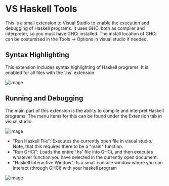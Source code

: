 # VS Haskell Tools
This is a small extension to Visual Studio to enable the execution and debugging of Haskell programs. It uses GHCi both as compiler and interpreter, so you must have GHCi installed. The install location of GHCi can be costumised in the Tools -> Options in visual studio if needed.

## Syntax Highlighting
This extension includes syntax highlighting of Haskell programs. It is enabled for all files with the '.hs' extension

![image](https://user-images.githubusercontent.com/22596587/189486405-f3926f86-6dc1-42be-875b-b96fdbd31173.png)

## Running and Debugging
The main part of this extension is the ability to compile and interpret Haskell programs. The menu items for this can be found under the Extension tab in visual studio.

![image](https://user-images.githubusercontent.com/22596587/189486447-f85bd3e8-c98c-499d-aca4-14f74825739b.png)

* "Run Haskell File": Executes the currently open file in visual studio. Note, that this requires there to be a "main" function.
* "Run GHCi": Loads the entire '.hs' file into GHCi, and then executes whatever function you have selected in the currently open document.
* "Haskell Interactive Window": Is a small console window where you can interact (through GHCi) with your haskell program

![image](https://user-images.githubusercontent.com/22596587/189486562-d9f6f0d2-ed12-4143-b349-9302c19679f4.png)


